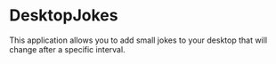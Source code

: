 # DesktopJokes
This application allows you to add small jokes to your desktop that will change after a specific interval.
